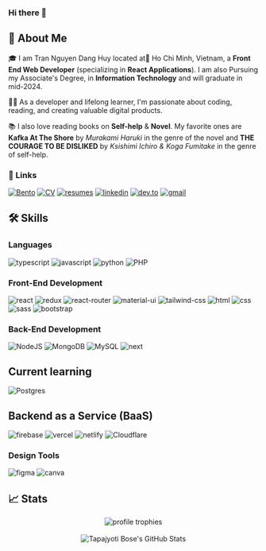### Hi there 👋

## 🚀 About Me

🎓 I am Tran Nguyen Dang Huy located at📍 Ho Chi Minh, Vietnam,  a **Front End Web Developer** (specializing in **React Applications**). I am also Pursuing my Associate's Degree,  in **Information Technology** and will graduate in mid-2024.

👨‍💻 As a developer and lifelong learner, I'm passionate about coding, reading, and creating valuable digital products.

📚 I also love reading books on **Self-help** & **Novel**. My favorite ones are **Kafka At The Shore** by _Murakami Haruki_ in the genre of the novel and **THE COURAGE TO BE DISLIKED** by _Ksishimi Ichiro & Koga Fumitake_ in the genre of self-help.

### 🔗 Links

[![Bento](https://img.shields.io/badge/Bento-ffffff?style=for-the-badge&logo=bento&logoColor=#768CFF)](https://bento.me/trannguyendanghuy)
[![CV](https://img.shields.io/badge/CV-ffffff?style=for-the-badge&logo=read.cv&logoColor=111111)](https://read.cv/ethandrinkincoffee)
[![resumes](https://img.shields.io/badge/Resume-4285F4?style=for-the-badge&logo=read-the-docs&logoColor=white)](https://drive.google.com/drive/folders/1HpmGuUocFqqCienzCR31B-ovR_UzYq_Y?usp=drive_link)
[![linkedin](https://img.shields.io/badge/Linked_In-0077B5?style=for-the-badge&logo=LinkedIn&logoColor=white)](https://www.linkedin.com/in/trannguyendanghuy/)
[![dev.to](https://img.shields.io/badge/Dev.to-0A0A0A?style=for-the-badge&logo=DevdotTo&logoColor=white)](https://dev.to/ethanxcode)
[![gmail](https://img.shields.io/badge/Gmail-D14836?style=for-the-badge&logo=Gmail&logoColor=white)](mailto:danhuy.work@gmail.com)


## 🛠️ Skills

### Languages

![typescript](https://img.shields.io/badge/TypeScript-3178C6?style=for-the-badge&logo=typescript&logoColor=white)
![javascript](https://img.shields.io/badge/JavaScript-323330?style=for-the-badge&logo=javascript&logoColor=F7DF1E)
![python](https://img.shields.io/badge/Python-3776AB?style=for-the-badge&logo=python&logoColor=white)
![PHP](https://img.shields.io/badge/php-%23777BB4.svg?style=for-the-badge&logo=php&logoColor=white)



### Front-End Development

![react](https://img.shields.io/badge/React-20232A?style=for-the-badge&logo=react&logoColor=61DAFB)
![redux](https://img.shields.io/badge/Redux-593D88?style=for-the-badge&logo=redux&logoColor=white)
![react-router](https://img.shields.io/badge/React_Router-CA4245?style=for-the-badge&logo=react-router&logoColor=white)
![material-ui](https://img.shields.io/badge/Material_UI-0081CB?style=for-the-badge&logo=mui&logoColor=white)
![tailwind-css](https://img.shields.io/badge/tailwind_css-06B6D4?style=for-the-badge&logo=tailwind-css&logoColor=white)
![html](https://img.shields.io/badge/HTML5-E34F26?style=for-the-badge&logo=html5&logoColor=white)
![css](https://img.shields.io/badge/CSS3-1572B6?style=for-the-badge&logo=css3&logoColor=white)
![sass](https://img.shields.io/badge/SASS-CC6699?style=for-the-badge&logo=sass&logoColor=white)
![bootstrap](https://img.shields.io/badge/Bootstrap-563D7C?style=for-the-badge&logo=bootstrap&logoColor=white)

### Back-End Development

![NodeJS](https://img.shields.io/badge/node.js-6DA55F?style=for-the-badge&logo=node.js&logoColor=white)
![MongoDB](https://img.shields.io/badge/MongoDB-%234ea94b.svg?style=for-the-badge&logo=mongodb&logoColor=white)
![MySQL](https://img.shields.io/badge/mysql-%2300f.svg?style=for-the-badge&logo=mysql&logoColor=white)
![next](https://img.shields.io/badge/Next-000000?style=for-the-badge&logo=nextdotjs&logoColor=FFFFFF)

## Current learning
![Postgres](https://img.shields.io/badge/postgres-%23316192.svg?style=for-the-badge&logo=postgresql&logoColor=white)

## Backend as a Service (BaaS)

![firebase](https://img.shields.io/badge/Firebase-ffaa00?style=for-the-badge&logo=Firebase&logoColor=white)
![vercel](https://img.shields.io/badge/Vercel-000000?style=for-the-badge&logo=Vercel&logoColor=white)
![netlify](https://img.shields.io/badge/Netlify-00C7B7?style=for-the-badge&logo=netlify&logoColor=white)
![Cloudflare](https://img.shields.io/badge/Cloudflare-F38020?style=for-the-badge&logo=Cloudflare&logoColor=white)

### Design Tools

![figma](https://img.shields.io/badge/figma-000000?style=for-the-badge&logo=figma&logoColor=white)
![canva](https://img.shields.io/badge/canva-00C4CC?style=for-the-badge&logo=canva&logoColor=white)


## 📈 Stats

<div align="center">
    <img src="https://github-profile-trophy.vercel.app/?username=Ethanxcode&row=1&column=6&margin-h=8&theme=darkhub&count_private=true&margin-w=16&no-frame=true" alt="profile trophies" />
    <br />
    <br />
    <img src="https://github-readme-stats.vercel.app/api?username=Ethanxcode&show_icons=true&hide_border=true" alt="Tapajyoti Bose's GitHub Stats">
</div>


